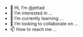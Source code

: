 - 👋 Hi, I’m @jettad
- 👀 I’m interested in ...
- 🌱 I’m currently learning ...
- 💞️ I’m looking to collaborate on ...
- 📫 How to reach me ...

<!---
jettad/jettad is a ✨ special ✨ repository because its `README.md` (this file) appears on your GitHub profile.
You can click the Preview link to take a look at your changes.
--->
